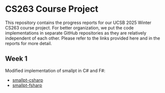 # CS263 Course Project

This repository contains the progress reports for our UCSB 2025 Winter CS263 course project. For better organization, we put the code implementations in separate GitHub repositories as they are relatively independent of each other. Please refer to the links provided here and in the reports for more detail.

## Week 1

Modified implementation of smallpt in C# and F#:

-   [smallpt-csharp](https://github.com/LeonKang130/smallpt-csharp)
-   [smallpt-fsharp](https://github.com/LeonKang130/smallpt-fsharp)
